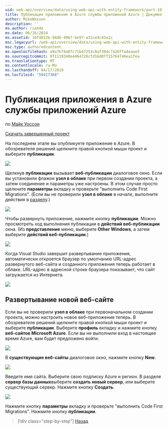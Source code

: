 ```yaml
---
uid: web-api/overview/data/using-web-api-with-entity-framework/part-10
title: Публикация приложения в Azure службы приложений Azure | Документация Майкрософт
author: MikeWasson
description: ''
ms.author: riande
ms.date: 06/16/2014
ms.assetid: 10fd812b-94d6-4967-be97-a31ce9c45e2c
msc.legacyurl: /web-api/overview/data/using-web-api-with-entity-framework/part-10
msc.type: authoredcontent
ms.openlocfilehash: a9a7b74a07c71b47253c0af304c7a26ffa4eaae5
ms.sourcegitcommit: 0f1119340e4464720cfd16d0ff15764746ea1fea
ms.translationtype: MT
ms.contentlocale: ru-RU
ms.lasthandoff: 04/17/2019
ms.locfileid: "59417368"
---
```

# <a name="publish-the-app-to-azure-azure-app-service"></a>Публикация приложения в Azure службы приложений Azure

по [Майк Уоссон](https://github.com/MikeWasson)

[Скачать завершенный проект](https://github.com/MikeWasson/BookService)

На последнем этапе вы опубликуете приложение в Azure. В обозревателе решений щелкните правой кнопкой мыши проект и выберите **публикации**.

![](part-10/_static/image1.png)

Щелкнув **публикации** вызывает **веб-публикации** диалоговое окно. Если вы установили флажок **узел в облаке** при первом создании проекта, а затем соединение и параметры уже настроены. В этом случае просто щелкните **параметры** вкладку и проверьте &quot;выполнить Code First Migrations&quot;. (Если вы не проверили **узел в облаке** в начале, выполните действия в [разделу](#new-website).)

[![](part-10/_static/image3.png)](part-10/_static/image2.png)

Чтобы развернуть приложение, нажмите кнопку **публикации**. Можно просмотреть ход выполнения публикации в **действий веб-публикации** окна. (Из **представление** меню, выберите **Other Windows**, а затем выберите **действий веб-публикации**.)

![](part-10/_static/image4.png)

Когда Visual Studio завершит развертывание приложения, автоматически откроется браузер по умолчанию URL-адрес развернутого веб-сайта и созданного приложения теперь работает в облаке. URL-адрес в адресной строке браузера показывает, что сайт загружается из Интернета.

[![](part-10/_static/image6.png)](part-10/_static/image5.png)

<a id="new-website"></a>
## <a name="deploying-to-a-new-website"></a>Развертывание новой веб-сайте

Если вы не проверили **узел в облаке** при первоначальном создании проекта, можно настроить новое веб-приложение теперь. В обозревателе решений щелкните правой кнопкой мыши проект и выберите **публикации**. Выберите **профиль** вкладку и нажмите кнопку **веб-сайтов Microsoft Azure**. Если вы не выполнили вход в настоящее время Azure, вам будет предложено войти.

[![](part-10/_static/image8.png)](part-10/_static/image7.png)

В **существующие веб-сайты** диалоговое окно, нажмите кнопку **New**.

![](part-10/_static/image9.png)

Введите имя сайта. Выберите свою подписку Azure и регион. В разделе **сервер базы данных**выберите **создать новый сервер**, или выберите существующий сервер. Нажмите кнопку **Создать**.

[![](part-10/_static/image11.png)](part-10/_static/image10.png)

Нажмите кнопку **параметры** вкладку и проверьте &quot;выполнить Code First Migrations&quot;. Нажмите кнопку **публикации**.

> [!div class="step-by-step"]
> [Назад](part-9.md)
